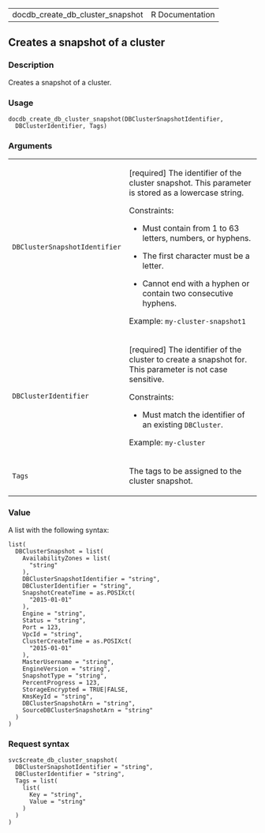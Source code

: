<table style="width: 100%;">
<tbody>
<tr class="odd">
<td>docdb_create_db_cluster_snapshot</td>
<td style="text-align: right;">R Documentation</td>
</tr>
</tbody>
</table>

## Creates a snapshot of a cluster

### Description

Creates a snapshot of a cluster.

### Usage

    docdb_create_db_cluster_snapshot(DBClusterSnapshotIdentifier,
      DBClusterIdentifier, Tags)

### Arguments

<table>
<colgroup>
<col style="width: 35%" />
<col style="width: 65%" />
</colgroup>
<tbody>
<tr class="odd">
<td><code
id="docdb_create_db_cluster_snapshot_:_DBClusterSnapshotIdentifier">DBClusterSnapshotIdentifier</code></td>
<td><p>[required] The identifier of the cluster snapshot. This parameter
is stored as a lowercase string.</p>
<p>Constraints:</p>
<ul>
<li><p>Must contain from 1 to 63 letters, numbers, or hyphens.</p></li>
<li><p>The first character must be a letter.</p></li>
<li><p>Cannot end with a hyphen or contain two consecutive
hyphens.</p></li>
</ul>
<p>Example: <code>my-cluster-snapshot1</code></p></td>
</tr>
<tr class="even">
<td><code
id="docdb_create_db_cluster_snapshot_:_DBClusterIdentifier">DBClusterIdentifier</code></td>
<td><p>[required] The identifier of the cluster to create a snapshot
for. This parameter is not case sensitive.</p>
<p>Constraints:</p>
<ul>
<li><p>Must match the identifier of an existing
<code>DBCluster</code>.</p></li>
</ul>
<p>Example: <code>my-cluster</code></p></td>
</tr>
<tr class="odd">
<td><code id="docdb_create_db_cluster_snapshot_:_Tags">Tags</code></td>
<td><p>The tags to be assigned to the cluster snapshot.</p></td>
</tr>
</tbody>
</table>

### Value

A list with the following syntax:

    list(
      DBClusterSnapshot = list(
        AvailabilityZones = list(
          "string"
        ),
        DBClusterSnapshotIdentifier = "string",
        DBClusterIdentifier = "string",
        SnapshotCreateTime = as.POSIXct(
          "2015-01-01"
        ),
        Engine = "string",
        Status = "string",
        Port = 123,
        VpcId = "string",
        ClusterCreateTime = as.POSIXct(
          "2015-01-01"
        ),
        MasterUsername = "string",
        EngineVersion = "string",
        SnapshotType = "string",
        PercentProgress = 123,
        StorageEncrypted = TRUE|FALSE,
        KmsKeyId = "string",
        DBClusterSnapshotArn = "string",
        SourceDBClusterSnapshotArn = "string"
      )
    )

### Request syntax

    svc$create_db_cluster_snapshot(
      DBClusterSnapshotIdentifier = "string",
      DBClusterIdentifier = "string",
      Tags = list(
        list(
          Key = "string",
          Value = "string"
        )
      )
    )
